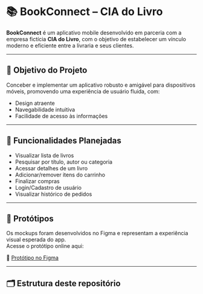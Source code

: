 # 📚 BookConnect – CIA do Livro

**BookConnect** é um aplicativo mobile desenvolvido em parceria com a empresa fictícia **CIA do Livro**, com o objetivo de estabelecer um vínculo moderno e eficiente entre a livraria e seus clientes.

---

## 🎯 Objetivo do Projeto

Conceber e implementar um aplicativo robusto e amigável para dispositivos móveis, promovendo uma experiência de usuário fluida, com:

- Design atraente
- Navegabilidade intuitiva
- Facilidade de acesso às informações

---

## 🧩 Funcionalidades Planejadas

- Visualizar lista de livros
- Pesquisar por título, autor ou categoria
- Acessar detalhes de um livro
- Adicionar/remover itens do carrinho
- Finalizar compras
- Login/Cadastro de usuário
- Visualizar histórico de pedidos

---

## 📱 Protótipos

Os mockups foram desenvolvidos no Figma e representam a experiência visual esperada do app.  
Acesse o protótipo online aqui:

📎 [Protótipo no Figma](https://figma.com/coloque-o-link-aqui)

---

## 🗂 Estrutura deste repositório


